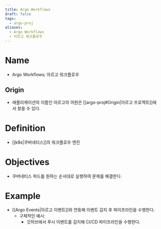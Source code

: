 ```yaml
---
title: Argo Workflows
draft: false
tags:
  - argo-proj
aliases:
  - Argo Workflows
  - 아르고 워크플로우
---
```

# Name
- Argo Workflows; 아르고 워크플로우

## Origin
- 애플리케이션의 이름인 아르고의 어원은 [[argo-proj#Origin|아르고 프로젝트]]에서 찾을 수 있다.


# Definition
- [[k8s|쿠버네티스]]의 워크플로우 엔진


# Objectives 
- 쿠버네티스 파드를 원하는 순서대로 실행하여 문제를 해결한다.


# Example 
- [[Argo Events|아르고 이벤트]]와 연동해 이벤트 감지 후 파이프라인을 수행한다.
	- 구체적인 예시:
		- 깃허브에서 푸시 이벤트를 감지해 CI/CD 파이프라인을 수행한다.
